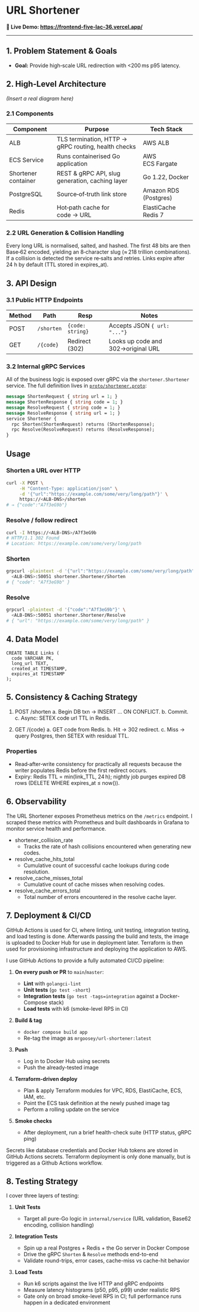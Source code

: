 # URL Shortener

**🔗 Live Demo: https://frontend-five-lac-36.vercel.app/**

---

## 1. Problem Statement & Goals

* **Goal:** Provide high‑scale URL redirection with <200 ms p95 latency.

## 2. High‑Level Architecture

*(Insert a real diagram here)*

### 2.1 Components

| Component             | Purpose                               | Tech Stack                       |
| --------------------- | ------------------------------------- | -------------------------------- |
| ALB  | TLS termination, HTTP → gRPC routing, health checks    |             AWS ALB              |
|      ECS Service      |   Runs containerised Go application   |          AWS ECS Fargate         |
|  Shortener container  | REST & gRPC API, slug generation, caching layer | Go 1.22, Docker        |
|       PostgreSQL      |       Source‑of‑truth link store      |       Amazon RDS (Postgres)      |
|         Redis         |     Hot‑path cache for code → URL     |        ElastiCache Redis 7       |

### 2.2 URL Generation & Collision Handling

Every long URL is normalised, salted, and hashed. The first 48 bits are then Base‑62 encoded, yielding an 8‑character slug (≈ 218 trillion combinations). If a collision is detected the service re‑salts and retries. Links expire after 24 h by default (TTL stored in expires_at).

## 3. API Design

### 3.1 Public HTTP Endpoints

| Method | Path            | Resp            | Notes       |
| ------ | --------------- | --------------- | ----------- |
|  POST  |   `/shorten`    | `{code: string}`| Accepts JSON `{ url: "..."}` |
|  GET   |    `/{code}`    | Redirect (302)  | Looks up code and 302→original URL |

### 3.2 Internal gRPC Services

All of the business logic is exposed over gRPC via the `shortener.Shortener` service. The full definition lives in [`proto/shortener.proto`](proto/shortener.proto):

```proto
message ShortenRequest { string url = 1; }
message ShortenResponse { string code = 1; }
message ResolveRequest { string code = 1; }
message ResolveResponse { string url = 1; }
service Shortener {
  rpc Shorten(ShortenRequest) returns (ShortenResponse);
  rpc Resolve(ResolveRequest) returns (ResolveResponse);
}
```

## Usage

### Shorten a URL over HTTP

```bash
curl -X POST \
     -H "Content-Type: application/json" \
     -d '{"url":"https://example.com/some/very/long/path"}' \
     https://<ALB‑DNS>/shorten
# → {"code":"A7f3eG9b"}
```

### Resolve / follow redirect
```bash
curl -I https://<ALB‑DNS>/A7f3eG9b
# HTTP/1.1 302 Found
# Location: https://example.com/some/very/long/path
```

### Shorten
```bash
grpcurl -plaintext -d '{"url":"https://example.com/some/very/long/path"}' \
  <ALB‑DNS>:50051 shortener.Shortener/Shorten
# { "code": "A7f3eG9b" }
```

### Resolve
```bash
grpcurl -plaintext -d '{"code":"A7f3eG9b"}' \
  <ALB‑DNS>:50051 shortener.Shortener/Resolve
# { "url": "https://example.com/some/very/long/path" }
```

## 4. Data Model

```
CREATE TABLE Links (
  code VARCHAR PK,
  long_url TEXT,
  created_at TIMESTAMP,
  expires_at TIMESTAMP
);
```

## 5. Consistency & Caching Strategy

1. POST /shorten
  a. Begin DB txn → INSERT … ON CONFLICT.
  b. Commit.
  c. Async: SETEX code url TTL in Redis.

2. GET /{code}
  a. GET code from Redis.
  b. Hit → 302 redirect.
  c. Miss → query Postgres, then SETEX with residual TTL.

### Properties

- Read‑after‑write consistency for practically all requests because the writer populates Redis before the first redirect occurs.
- Expiry: Redis TTL = min(link_TTL, 24 h); nightly job purges expired DB rows (DELETE WHERE expires_at ≤ now()).

## 6. Observability

The URL Shortener exposes Prometheus metrics on the `/metrics` endpoint. I scraped these metrics with Prometheus and built dashboards in Grafana to monitor service health and performance.

- shortener_collision_rate
  - Tracks the rate of hash collisions encountered when generating new codes.   
- resolve_cache_hits_total
  - Cumulative count of successful cache lookups during code resolution.
- resolve_cache_misses_total
  - Cumulative count of cache misses when resolving codes.
- resolve_cache_errors_total
  - Total number of errors encountered in the resolve cache layer.

## 7. Deployment & CI/CD

GitHub Actions is used for CI, where linting, unit testing, integration testing, and load testing is done. Afterwards passing the build and tests, the image is uploaded to Docker Hub for use in deployment later. Terraform is then used for provisioning infrastructure and deploying the application to AWS.

I use GitHub Actions to provide a fully automated CI/CD pipeline:

1. **On every push or PR** to `main`/`master`:
   - **Lint** with `golangci-lint`  
   - **Unit tests** (`go test -short`)  
   - **Integration tests** (`go test -tags=integration` against a Docker-Compose stack)  
   - **Load tests** with k6 (smoke-level RPS in CI)  

2. **Build & tag**  
   - `docker compose build app`  
   - Re-tag the image as `mrgoosey/url-shortener:latest`  

3. **Push**  
   - Log in to Docker Hub using secrets  
   - Push the already-tested image  

4. **Terraform-driven deploy**  
   - Plan & apply Terraform modules for VPC, RDS, ElastiCache, ECS, IAM, etc.  
   - Point the ECS task definition at the newly pushed image tag  
   - Perform a rolling update on the service  

5. **Smoke checks**  
   - After deployment, run a brief health-check suite (HTTP status, gRPC ping)  

Secrets like database credentials and Docker Hub tokens are stored in GitHub Actions secrets. Terraform deployment is only done manually, but is triggered as a Github Actions workflow.

## 8. Testing Strategy

I cover three layers of testing:

1. **Unit Tests**  
   - Target all pure-Go logic in `internal/service` (URL validation, Base62 encoding, collision handling)   

2. **Integration Tests**  
   - Spin up a real Postgres + Redis + the Go server in Docker Compose  
   - Drive the gRPC `Shorten` & `Resolve` methods end-to-end  
   - Validate round-trips, error cases, cache-miss vs cache-hit behavior  

3. **Load Tests**  
   - Run k6 scripts against the live HTTP and gRPC endpoints  
   - Measure latency histograms (p50, p95, p99) under realistic RPS  
   - Gate only on broad smoke-level RPS in CI; full performance runs happen in a dedicated environment  
